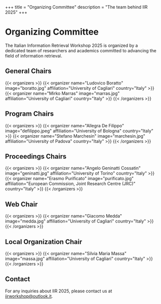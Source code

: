 +++
title = "Organizing Committee"
description = "The team behind IIR 2025"
+++

# Organizing Committee

The Italian Information Retrieval Workshop 2025 is organized by a dedicated team of researchers and academics committed to advancing the field of information retrieval.

## General Chairs

{{< organizers >}}
{{< organizer name="Ludovico Boratto" image="boratto.jpg" affiliation="University of Cagliari" country="Italy" >}}
{{< organizer name="Mirko Marras" image="marras.jpg" affiliation="University of Cagliari" country="Italy" >}}
{{< /organizers >}}

## Program Chairs

{{< organizers >}}
{{< organizer name="Allegra De Filippo" image="defilippo.jpeg" affiliation="University of Bologna" country="Italy" >}}
{{< organizer name="Stefano Marchesin" image="marchesin.jpg" affiliation="University of Padova" country="Italy" >}}
{{< /organizers >}}

## Proceedings Chairs

{{< organizers >}}
{{< organizer name="Angelo Geninatti Cossatin" image="geninatti.jpg" affiliation="University of Torino" country="Italy" >}}
{{< organizer name="Erasmo Purificato" image="purificato.jpg" affiliation="European Commission, Joint Research Centre (JRC)" country="Italy" >}}
{{< /organizers >}}

## Web Chair

{{< organizers >}}
{{< organizer name="Giacomo Medda" image="medda.jpg" affiliation="University of Cagliari" country="Italy" >}}
{{< /organizers >}}

## Local Organization Chair

{{< organizers >}}
{{< organizer name="Silvia Maria Massa" image="massa.jpg" affiliation="University of Cagliari" country="Italy" >}}
{{< /organizers >}}

<!-- ## Program Committee

To be announced. -->

## Contact

For any inquiries about IIR 2025, please contact us at [iirworkshop@outlook.it](mailto:iirworkshop@outlook.it).